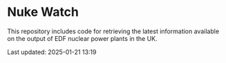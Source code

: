 # Nuke Watch

This repository includes code for retrieving the latest information available on the output of EDF nuclear power plants in the UK.

Last updated: 2025-01-21 13:19
